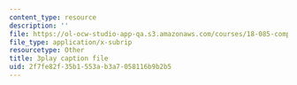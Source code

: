 ```yaml
---
content_type: resource
description: ''
file: https://ol-ocw-studio-app-qa.s3.amazonaws.com/courses/18-085-computational-science-and-engineering-i-fall-2008/2f7fe82f35b1553ab3a7058116b9b2b5_Vw4Gw9No008.vtt
file_type: application/x-subrip
resourcetype: Other
title: 3play caption file
uid: 2f7fe82f-35b1-553a-b3a7-058116b9b2b5
---
```

